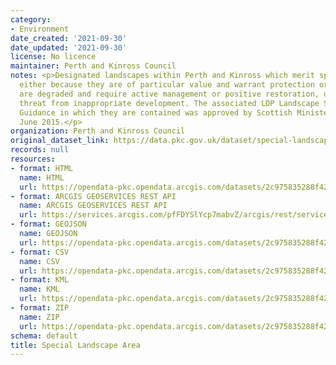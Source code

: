 ```yaml
---
category:
- Environment
date_created: '2021-09-30'
date_updated: '2021-09-30'
license: No licence
maintainer: Perth and Kinross Council
notes: <p>Designated landscapes within Perth and Kinross which merit special attention,
  either because they are of particular value and warrant protection or because they
  are degraded and require active management or positive restoration, or are under
  threat from inappropriate development. The associated LDP Landscape Supplementary
  Guidance in which they are contained was approved by Scottish Ministers on 17th
  June 2015.</p>
organization: Perth and Kinross Council
original_dataset_link: https://data.pkc.gov.uk/dataset/special-landscape-area
records: null
resources:
- format: HTML
  name: HTML
  url: https://opendata-pkc.opendata.arcgis.com/datasets/2c975835288f422bb5890b32ea870acb_0
- format: ARCGIS GEOSERVICES REST API
  name: ARCGIS GEOSERVICES REST API
  url: https://services.arcgis.com/pfFDYSlYcp7mabvZ/arcgis/rest/services/Special_Landscape_Area/FeatureServer/0
- format: GEOJSON
  name: GEOJSON
  url: https://opendata-pkc.opendata.arcgis.com/datasets/2c975835288f422bb5890b32ea870acb_0.geojson?outSR=%7B%22latestWkid%22%3A27700%2C%22wkid%22%3A27700%7D
- format: CSV
  name: CSV
  url: https://opendata-pkc.opendata.arcgis.com/datasets/2c975835288f422bb5890b32ea870acb_0.csv?outSR=%7B%22latestWkid%22%3A27700%2C%22wkid%22%3A27700%7D
- format: KML
  name: KML
  url: https://opendata-pkc.opendata.arcgis.com/datasets/2c975835288f422bb5890b32ea870acb_0.kml?outSR=%7B%22latestWkid%22%3A27700%2C%22wkid%22%3A27700%7D
- format: ZIP
  name: ZIP
  url: https://opendata-pkc.opendata.arcgis.com/datasets/2c975835288f422bb5890b32ea870acb_0.zip?outSR=%7B%22latestWkid%22%3A27700%2C%22wkid%22%3A27700%7D
schema: default
title: Special Landscape Area
---
```

